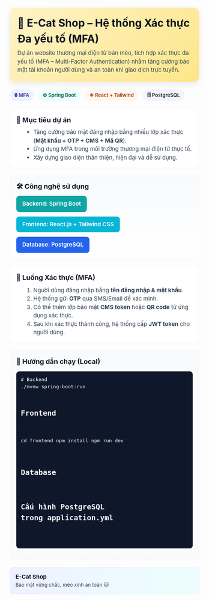 <!-- README.md for E-Cat Shop (MFA demo) -->
<div style="font-family:-apple-system,BlinkMacSystemFont,'Segoe UI',Roboto,'Helvetica Neue',Arial;line-height:1.5;color:#0f172a;">

<!-- Header -->
<div style="margin:20px 0;padding:20px;border-radius:14px;background:linear-gradient(135deg,#fef3c7 0%,#fde68a 100%);box-shadow:0 6px 18px rgba(15,23,42,0.08)">
  <h1 style="margin:0;font-size:28px;color:#0b1220">🐾 E-Cat Shop – Hệ thống Xác thực Đa yếu tố (MFA)</h1>
  <p style="margin:6px 0 0;color:#334155;font-size:15px">
    Dự án website thương mại điện tử bán mèo, tích hợp xác thực đa yếu tố (MFA – Multi-Factor Authentication)
    nhằm tăng cường bảo mật tài khoản người dùng và an toàn khi giao dịch trực tuyến.
  </p>
</div>

<!-- Badges -->
<p style="margin:12px 0 20px;">
  <span style="display:inline-block;margin-right:8px;padding:6px 12px;border-radius:999px;background:#eef2ff;color:#3730a3;font-weight:600;font-size:13px">🔒 MFA</span>
  <span style="display:inline-block;margin-right:8px;padding:6px 12px;border-radius:999px;background:#ecfeff;color:#065f46;font-weight:600;font-size:13px">⚙️ Spring Boot</span>
  <span style="display:inline-block;margin-right:8px;padding:6px 12px;border-radius:999px;background:#fff7ed;color:#9a3412;font-weight:600;font-size:13px">⚛ React + Tailwind</span>
  <span style="display:inline-block;padding:6px 12px;border-radius:999px;background:#f1f5f9;color:#0f172a;font-weight:600;font-size:13px">🗄 PostgreSQL</span>
</p>

<!-- Objectives -->
<section style="margin:18px 0;padding:16px;border-radius:10px;background:#ffffff;border:1px solid rgba(2,6,23,0.04);">
  <h2 style="margin:0 0 8px;font-size:18px;color:#0b1220">🎯 Mục tiêu dự án</h2>
  <ul style="margin:8px 0 0 20px;color:#334155;font-size:15px;">
    <li>Tăng cường bảo mật đăng nhập bằng nhiều lớp xác thực (<strong>Mật khẩu + OTP + CMS + Mã QR</strong>).</li>
    <li>Ứng dụng MFA trong môi trường thương mại điện tử thực tế.</li>
    <li>Xây dựng giao diện thân thiện, hiện đại và dễ sử dụng.</li>
  </ul>
</section>

<!-- Tech Stack -->
<section style="margin:18px 0;padding:16px;border-radius:10px;background:linear-gradient(180deg,#f8fafc 0%,#ffffff 100%);border:1px solid rgba(2,6,23,0.03)">
  <h2 style="margin:0 0 12px;font-size:18px;color:#0b1220">🛠 Công nghệ sử dụng</h2>
  <div style="display:flex;flex-wrap:wrap;gap:12px;font-size:15px;">
    <div style="padding:10px 16px;border-radius:8px;background:#0ea5a4;color:white;font-weight:600;">Backend: Spring Boot</div>
    <div style="padding:10px 16px;border-radius:8px;background:#06b6d4;color:white;font-weight:600;">Frontend: React.js + Tailwind CSS</div>
    <div style="padding:10px 16px;border-radius:8px;background:#2563eb;color:white;font-weight:600;">Database: PostgreSQL</div>
  </div>
</section>

<!-- MFA Flow -->
<section style="margin:18px 0;padding:16px;border-radius:10px;background:#fff;border:1px solid rgba(2,6,23,0.04);">
  <h2 style="margin:0 0 10px;font-size:18px;color:#0b1220">🔐 Luồng Xác thực (MFA)</h2>
  <ol style="margin:8px 0 0 20px;color:#334155;font-size:15px;">
    <li>Người dùng đăng nhập bằng <strong>tên đăng nhập & mật khẩu</strong>.</li>
    <li>Hệ thống gửi <strong>OTP</strong> qua SMS/Email để xác minh.</li>
    <li>Có thể thêm lớp bảo mật <strong>CMS token</strong> hoặc <strong>QR code</strong> từ ứng dụng xác thực.</li>
    <li>Sau khi xác thực thành công, hệ thống cấp <strong>JWT token</strong> cho người dùng.</li>
  </ol>
</section>

<!-- Run Instructions -->
<section style="margin:18px 0;padding:16px;border-radius:10px;background:#f8fafc;border:1px dashed rgba(2,6,23,0.04);">
  <h2 style="margin:0 0 8px;font-size:18px;color:#0b1220">🚀 Hướng dẫn chạy (Local)</h2>
  <pre style="background:#0f172a;color:#f8fafc;padding:12px;border-radius:8px;overflow:auto;font-size:13px;"># Backend
./mvnw spring-boot:run

# Frontend
cd frontend
npm install
npm run dev

# Database
# Cấu hình PostgreSQL trong application.yml
  </pre>
</section>

<!-- Footer -->
<div style="padding:14px;margin-top:20px;border-radius:8px;background:linear-gradient(90deg,#eef2ff,#ecfeff);border:1px solid rgba(2,6,23,0.03);">
  <strong style="font-size:15px;color:#0b1220;">E-Cat Shop</strong><br/>
  <span style="font-size:13px;color:#334155;">Bảo mật vững chắc, mèo xinh an toàn 🐱</span>
</div>

</div>
